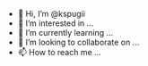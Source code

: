 - 👋 Hi, I’m @kspugii
- 👀 I’m interested in ...
- 🌱 I’m currently learning ...
- 💞️ I’m looking to collaborate on ...
- 📫 How to reach me ...

<!---
kspugii/kspugii is a ✨ special ✨ repository because its `README.md` (this file) appears on your GitHub profile.
You can click the Preview link to take a look at your changes.
--->
